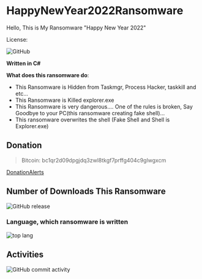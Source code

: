 # HappyNewYear2022Ransomware
Hello, This is My Ransomware "Happy New Year 2022"

License: 

![GitHub](https://img.shields.io/github/license/Haulgames/HappyNewYear2022Ransomware?style=social)

**Written in C#**

**What does this ransomware do**:
- This Ransomware is Hidden from Taskmgr, Process Hacker, taskkill and etc... 
- This Ransomware is Killed explorer.exe
- This Ransomware is very dangerous.... One of the rules is broken, Say Goodbye to your PC(this ransomware creating fake shell)...
- This ransomware overwrites the shell (Fake Shell and Shell is Explorer.exe)

## Donation
> Bitcoin: bc1qr2d09dpgjdq3zwl8tkgf7prffg404c9glwgxcm

[DonationAlerts](https://www.donationalerts.com/r/glebyoutuber)

## Number of Downloads This Ransomware 
![GitHub release](https://img.shields.io/github/downloads/Haulgames/HappyNewYear2022Ransomware/release/total?color=red&label=downloads&logo=red&logoColor=12345)

### Language, which ransomware is written
![top lang](https://img.shields.io/github/languages/top/Haulgames/HappyNewYear2022Ransomware?style=flat-square)

## Activities
![GitHub commit activity](https://img.shields.io/github/commit-activity/m/Haulgames/HappyNewYear2022Ransomware?color=aqua&logo=github&logoColor=red&style=plastic)
